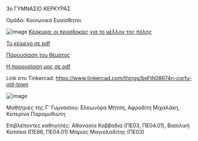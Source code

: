 3ο ΓΥΜΝΑΣΙΟ ΚΕΡΚΥΡΑΣ

Ομάδα: Κοινωνικά Ευαίσθητοι

![image](https://github.com/magioladitis/st3dm2023/assets/5201502/9480679a-c4d6-48d8-8ccb-728ff025e463)
[Κέρκυρα: οι προσδοκίες για το μέλλον της πόλης](text.md)

[Το κείμενο σε pdf](κείμενο.pdf)

[Παρουσίαση του θέματος](slides.md)

[Η παρουσίαση μας σε pdf](St3dm.pdf)

Link στο Tinkercad: https://www.tinkercad.com/things/bxFth08674n-corfu-old-town

![image](https://github.com/magioladitis/magioladitis.github.io/assets/5201502/91f2787a-9753-49c1-aedc-c89dbdc82d67)

Μαθήτριες της Γ' Γυμνασίου: Ελεωνόρα Μήτση, Αφροδίτη Μιχαλάκη, Κατερίνα Παραμυθιώτη

Επιβλέποντες καθηγητές: Αθανασία Καββαδία (ΠΕ03, ΠΕ04.01), Βασιλική Κατσίκα (ΠΕ86, ΠΕ04.01) Μάριος Μαγιολαδίτης (ΠΕ03)


